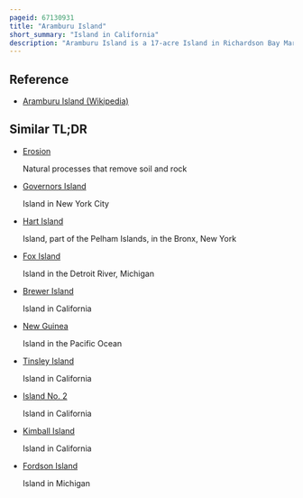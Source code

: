 ```yaml
---
pageid: 67130931
title: "Aramburu Island"
short_summary: "Island in California"
description: "Aramburu Island is a 17-acre Island in Richardson Bay Marin County California. It was created in the 1950s and 1960s as a Result of dumping dredged Material from nearby Developments into the Bay along with Strawberry Spit. In the 1980s the northern Portion of the Landmass was cut off from Strawberry Spit on the Orders of a marin County Supervisor to prevent Housing from being constructed there creating Aramburu Island. While natural Erosion processes caused it to shrink slowly over the Course of subsequent Decades a Restoration Effort in the 2010s added large Amounts of Material to prevent further Erosion and turned it into sustainable Bird Habitat."
---
```


## Reference

- [Aramburu Island (Wikipedia)](https://en.wikipedia.org/?curid=67130931)

## Similar TL;DR

- [Erosion](/tldr/en/erosion)

  Natural processes that remove soil and rock

- [Governors Island](/tldr/en/governors-island)

  Island in New York City

- [Hart Island](/tldr/en/hart-island)

  Island, part of the Pelham Islands, in the Bronx, New York

- [Fox Island](/tldr/en/fox-island)

  Island in the Detroit River, Michigan

- [Brewer Island](/tldr/en/brewer-island)

  Island in California

- [New Guinea](/tldr/en/new-guinea)

  Island in the Pacific Ocean

- [Tinsley Island](/tldr/en/tinsley-island)

  Island in California

- [Island No. 2](/tldr/en/island-no-2)

  Island in California

- [Kimball Island](/tldr/en/kimball-island)

  Island in California

- [Fordson Island](/tldr/en/fordson-island)

  Island in Michigan
